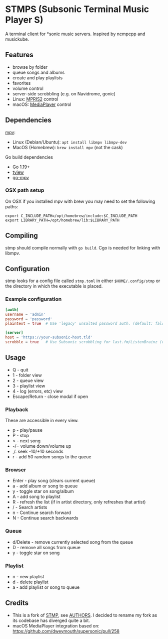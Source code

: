 # STMPS (Subsonic Terminal Music Player S)

A terminal client for *sonic music servers. Inspired by ncmpcpp and musickube.

## Features

* browse by folder
* queue songs and albums
* create and play playlists
* favorites
* volume control
* server-side scrobbling (e.g. on Navidrome, gonic)
* Linux: [MPRIS2](https://mpris2.readthedocs.io/en/latest/) control
* macOS: [MediaPlayer](https://developer.apple.com/documentation/mediaplayer/) control

## Dependencies

[mpv](https://mpv.io):

* Linux (Debian/Ubuntu): `apt install libmpv libmpv-dev`
* MacOS (Homebrew): `brew install mpv` (not the cask)

Go build dependencies

* Go 1.19+
* [tview](https://github.com/rivo/tview)
* [go-mpv](https://github.com/yourok/go-mpv/mpv)

### OSX path setup

On OSX if you installed mpv with brew you may need to set the following paths:

```shell
export C_INCLUDE_PATH=/opt/homebrew/include:$C_INCLUDE_PATH
export LIBRARY_PATH=/opt/homebrew/lib:$LIBRARY_PATH
```

## Compiling

stmp should compile normally with `go build`. Cgo is needed for linking with libmpv.

## Configuration

stmp looks for a config file called `stmp.toml` in either `$HOME/.config/stmp`
or the directory in which the executable is placed.

### Example configuration

```toml
[auth]
username = 'admin'
password = 'password'
plaintext = true  # Use 'legacy' unsalted password auth. (default: false)

[server]
host = 'https://your-subsonic-host.tld'
scrobble = true   # Use Subsonic scrobbling for last.fm/ListenBrainz (default: false)
```

## Usage

* Q - quit
* 1 - folder view
* 2 - queue view
* 3 - playlist view
* 4 - log (errors, etc) view
* Escape/Return - close modal if open

### Playback

These are accessible in every view.

* p - play/pause
* P - stop
* &gt; - next song
* -/= volume down/volume up
* ,/. seek -10/+10 seconds
* r - add 50 random songs to the queue

### Browser

* Enter - play song (clears current queue)
* a - add album or song to queue
* y - toggle star on song/album
* A - add song to playlist
* R - refresh the list (if in artist directory, only refreshes that artist)
* / - Search artists
* n - Continue search forward
* N - Continue search backwards

### Queue

* d/Delete - remove currently selected song from the queue
* D - remove all songs from queue
* y - toggle star on song

### Playlist

* n - new playlist
* d - delete playlist
* a - add playlist or song to queue

## Credits

* This is a fork of [STMP](https://github.com/wildeyedskies/stmp), see [AUTHORS](./AUTHORS). I decided to rename my fork as its codebase has diverged quite a bit.
* macOS MediaPlayer integration based on: <https://github.com/dweymouth/supersonic/pull/258>
